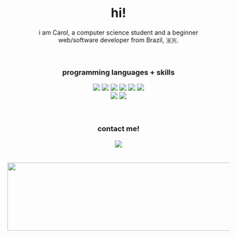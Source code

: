 <h1 align="center">hi!</h1>

<p align="center">i am Carol, a computer science student and a beginner </br> web/software developer from Brazil, 🇧🇷.</p>

</br>

### <p align="center">programming languages + skills</p>

<p align="center">

<img src="https://img.shields.io/badge/javascript-purple?style=for-the-badge&logo=javascript&logoColor=white">

<img src="https://img.shields.io/badge/react-purple?style=for-the-badge&logo=react&logoColor=white">

<img src="https://img.shields.io/badge/php-purple?style=for-the-badge&logo=php&logoColor=white">

<img src="https://img.shields.io/badge/postgresQL-purple?style=for-the-badge&logo=postgresql&logoColor=white">


<img src="https://img.shields.io/badge/git-purple?style=for-the-badge&logo=git&logoColor=white">


<img src="https://img.shields.io/badge/html-purple?style=for-the-badge&logo=html&logoColor=white">

</br>

<img src="https://img.shields.io/badge/wordpress-purple?style=for-the-badge&logo=wordpress&logoColor=white">

<img src="https://img.shields.io/badge/bootstrap-purple?style=for-the-badge&logo=bootstrap&logoColor=white">
</p>

</br>

<h3 align="center">contact me!</h3>

<p align="center">
<a href="mailto:anacvieira1415@gmail.com"><img align="center" src="https://img.shields.io/badge/gmail-purple?style=for-the-badge&logo=gmail&logoColor=white"></a>

</br>
</br>
</br>

<img src="https://i.pinimg.com/originals/c7/2d/14/c72d14aeeb05acf7eefc46c3035b471d.gif" height="155" width="1000"/>
</p>

